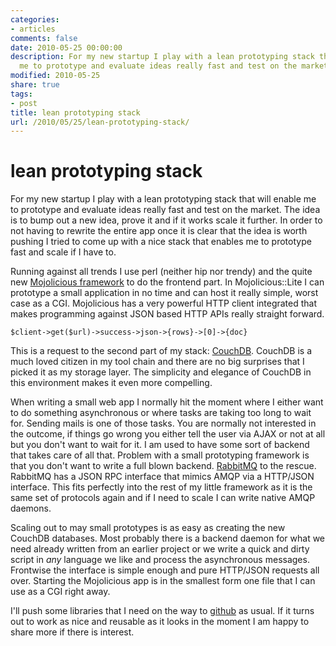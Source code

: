 ```yaml
---
categories:
- articles
comments: false
date: 2010-05-25 00:00:00
description: For my new startup I play with a lean prototyping stack that will enable
  me to prototype and evaluate ideas really fast and test on the market.
modified: 2010-05-25
share: true
tags:
- post
title: lean prototyping stack
url: /2010/05/25/lean-prototyping-stack/
---
```


lean prototyping stack
======================

For my new startup I play with a lean prototyping stack that will enable
me to prototype and evaluate ideas really fast and test on the market.
The idea is to bump out a new idea, prove it and if it works scale it
further. In order to not having to rewrite the entire app once it is
clear that the idea is worth pushing I tried to come up with a nice
stack that enables me to prototype fast and scale if I have to.

Running against all trends I use perl (neither hip nor trendy) and the
quite new [Mojolicious framework][1] to do the frontend part. In
Mojolicious::Lite I can prototype a small application in no time and can
host it really simple, worst case as a CGI. Mojolicious has a very
powerful HTTP client integrated that makes programming against JSON
based HTTP APIs really straight forward.

    $client->get($url)->success->json->{rows}->[0]->{doc}

This is a request to the second part of my stack: [CouchDB][2]. CouchDB is a
much loved citizen in my tool chain and there are no big surprises that
I picked it as my storage layer. The simplicity and elegance of CouchDB
in this environment makes it even more compelling.

When writing a small web app I normally hit the moment where I either
want to do something asynchronous or where tasks are taking too long
to wait for. Sending mails is one of those tasks. You are normally not
interested in the outcome, if things go wrong you either tell the user
via AJAX or not at all but you don't want to wait for it. I am used to
have some sort of backend that takes care of all that. Problem with a
small prototyping framework is that you don't want to write a full blown
backend. [RabbitMQ][3] to the rescue. RabbitMQ has a JSON RPC interface
that mimics AMQP via a HTTP/JSON interface. This fits perfectly into the
rest of my little framework as it is the same set of protocols again and
if I need to scale I can write native AMQP daemons.

Scaling out to may small prototypes is as easy as creating the new
CouchDB databases. Most probably there is a backend daemon for what we
need already written from an earlier project or we write a quick and
dirty script in _any_ language we like and process the asynchronous
messages. Frontwise the interface is simple enough and pure HTTP/JSON
requests all over. Starting the Mojolicious app is in the smallest form
one file that I can use as a CGI right away.

I'll push some libraries that I need on the way to [github][4] as usual. If
it turns out to work as nice and reusable as it looks in the moment I am
happy to share more if there is interest.

[1]: http://mojolicious.org
[2]: http://couchdb.org
[3]: http://rabbitmq.com
[4]: http://github.com/norbu09
